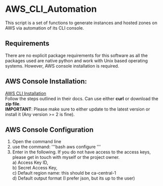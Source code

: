 # AWS_CLI_Automation
This script is a set of functions to generate instances and hosted zones on AWS via automation of its CLI console.

## Requirements
There are no explicit package requirements for this software as all the packages used are native python and work with Unix based operating systems. However, AWS console installation is required.

## AWS Console Installation:
[AWS CLI Installation](https://docs.aws.amazon.com/cli/latest/userguide/install-cliv2-linux.html#cliv2-linux-install/)  
Follow the steps outlined in their docs. Can use either **curl** or download the **zip file**.  
**IMPORTANT**: Please make sure to either update to the latest version or install it (Any version >= 2 is fine).

## AWS Console Configuration
1. Open the command line
2. use the command:
'''bash
aws configure
'''
3. Enter in the following. If you do not have access to the access keys, please get in touch with myself or the project owner.  
  a) Access Key ID,  
  b)	Secret Access Key,  
  c)	Default region name: this should be ca-central-1  
  d)	Default output format (I prefer json, but its up to the user)  


